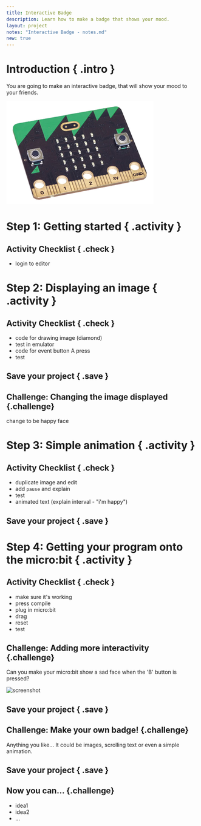 ```yaml
---
title: Interactive Badge
description: Learn how to make a badge that shows your mood.
layout: project
notes: "Interactive Badge - notes.md"
new: true
---
```


# Introduction { .intro }

You are going to make an interactive badge, that will show your mood to your friends.

![screenshot](images/microbit.png)

# Step 1: Getting started { .activity }

## Activity Checklist { .check }

+ login to editor

# Step 2: Displaying an image { .activity }

## Activity Checklist { .check }

+ code for drawing image (diamond)
+ test in emulator
+ code for event button A press
+ test

## Save your project { .save }

## Challenge: Changing the image displayed {.challenge}
change to be happy face

# Step 3: Simple animation { .activity }

## Activity Checklist { .check }

+ duplicate image and edit
+ add `pause` and explain
+ test
+ animated text (explain interval - "i'm happy")

## Save your project { .save }

# Step 4: Getting your program onto the micro:bit { .activity }

## Activity Checklist { .check }

+ make sure it's working
+ press compile
+ plug in micro:bit
+ drag
+ reset
+ test

## Challenge: Adding more interactivity {.challenge}
Can you make your micro:bit show a sad face when the 'B' button is pressed? 

![screenshot](badge-test.gif)

## Save your project { .save }

## Challenge: Make your own badge! {.challenge}
Anything you like... It could be images, scrolling text or even a simple animation.

## Save your project { .save }

## Now you can... {.challenge}
+ idea1
+ idea2
+ ...